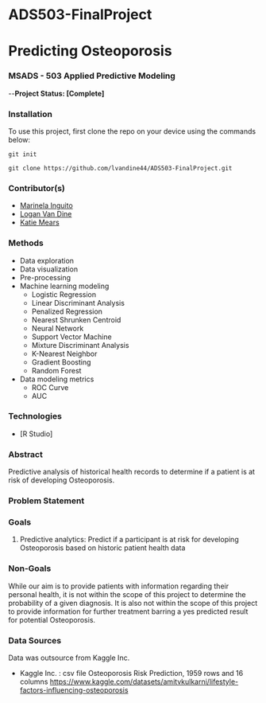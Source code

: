# ADS503-FinalProject
# Predicting Osteoporosis
### MSADS - 503 Applied Predictive Modeling

--**Project Status: [Complete]**

### Installation

To use this project, first clone the repo on your device using the commands below:

`git init`

`git clone https://github.com/lvandine44/ADS503-FinalProject.git`

### Contributor(s)    

* [Marinela Inguito](https://github.com/minguito17)
* [Logan Van Dine](https://github.com/lvandine44)
* [Katie Mears](https://github.com/KatieMears628)

### Methods  
* Data exploration
* Data visualization  
* Pre-processing    
* Machine learning modeling
  * Logistic Regression
  * Linear Discriminant Analysis
  * Penalized Regression
  * Nearest Shrunken Centroid
  * Neural Network
  * Support Vector Machine
  * Mixture Discriminant Analysis
  * K-Nearest Neighbor
  * Gradient Boosting
  * Random Forest
* Data modeling metrics
  * ROC Curve
  * AUC


### Technologies  
* [R Studio] 

### Abstract 
Predictive analysis of historical health records to determine if a patient is at risk of developing Osteoporosis.

### Problem Statement


### Goals 
1. Predictive analytics: Predict if a participant is at risk for developing Osteoporosis based on historic patient health data
   
### Non-Goals 
While our aim is to provide patients with information regarding their personal health, it is not within the scope of this project to determine the probability of a given diagnosis. It is also not within the scope of this project to provide information for further treatment barring a yes predicted result for potential Osteoporosis.

### Data Sources 
Data was outsource from Kaggle Inc.

* Kaggle Inc. : csv file Osteoporosis Risk Prediction, 1959 rows and 16 columns
https://www.kaggle.com/datasets/amitvkulkarni/lifestyle-factors-influencing-osteoporosis

